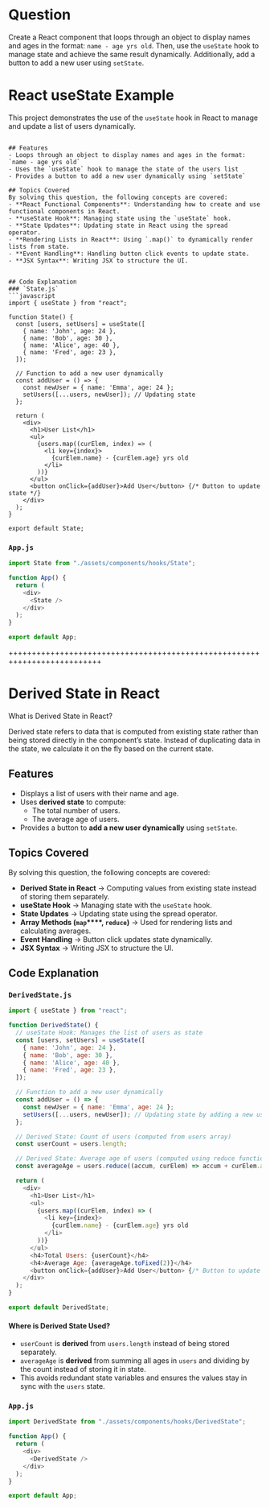 # Question
Create a React component that loops through an object to display names and ages in the format: `name - age yrs old`. Then, use the `useState` hook to manage state and achieve the same result dynamically. Additionally, add a button to add a new user using `setState`.

# React useState Example

This project demonstrates the use of the `useState` hook in React to manage and update a list of users dynamically.


```

## Features
- Loops through an object to display names and ages in the format: `name - age yrs old`
- Uses the `useState` hook to manage the state of the users list
- Provides a button to add a new user dynamically using `setState`

## Topics Covered
By solving this question, the following concepts are covered:
- **React Functional Components**: Understanding how to create and use functional components in React.
- **useState Hook**: Managing state using the `useState` hook.
- **State Updates**: Updating state in React using the spread operator.
- **Rendering Lists in React**: Using `.map()` to dynamically render lists from state.
- **Event Handling**: Handling button click events to update state.
- **JSX Syntax**: Writing JSX to structure the UI.


## Code Explanation
### `State.js`
```javascript
import { useState } from "react";

function State() {
  const [users, setUsers] = useState([
    { name: 'John', age: 24 },
    { name: 'Bob', age: 30 },
    { name: 'Alice', age: 40 },
    { name: 'Fred', age: 23 },
  ]);

  // Function to add a new user dynamically
  const addUser = () => {
    const newUser = { name: 'Emma', age: 24 };
    setUsers([...users, newUser]); // Updating state
  };

  return (
    <div>
      <h1>User List</h1>
      <ul>
        {users.map((curElem, index) => (
          <li key={index}>
            {curElem.name} - {curElem.age} yrs old
          </li>
        ))}
      </ul>
      <button onClick={addUser}>Add User</button> {/* Button to update state */}
    </div>
  );
}

export default State;
```
### `App.js`
```javascript
import State from "./assets/components/hooks/State";

function App() {
  return (
    <div>
      <State />
    </div>
  );
}

export default App;
```


++++++++++++++++++++++++++++++++++++++++++++++++++++++++++++++++++++++++++

# Derived State in React

What is Derived State in React?

Derived state refers to data that is computed from existing state rather than being stored directly in the component’s state. Instead of duplicating data in the state, we calculate it on the fly based on the current state.

## **Features**

- Displays a list of users with their name and age.
- Uses **derived state** to compute:
  - The total number of users.
  - The average age of users.
- Provides a button to **add a new user dynamically** using `setState`.

## **Topics Covered**

By solving this question, the following concepts are covered:

- **Derived State in React** → Computing values from existing state instead of storing them separately.
- **useState Hook** → Managing state with the `useState` hook.
- **State Updates** → Updating state using the spread operator.
- **Array Methods (********`map`********\*\*\*\*, ************`reduce`************)** → Used for rendering lists and calculating averages.
- **Event Handling** → Button click updates state dynamically.
- **JSX Syntax** → Writing JSX to structure the UI.



## **Code Explanation**

### **`DerivedState.js`**

```javascript
import { useState } from "react";

function DerivedState() {
  // useState Hook: Manages the list of users as state
  const [users, setUsers] = useState([
    { name: 'John', age: 24 },
    { name: 'Bob', age: 30 },
    { name: 'Alice', age: 40 },
    { name: 'Fred', age: 23 },
  ]);

  // Function to add a new user dynamically
  const addUser = () => {
    const newUser = { name: 'Emma', age: 24 };
    setUsers([...users, newUser]); // Updating state by adding a new user
  };

  // Derived State: Count of users (computed from users array)
  const userCount = users.length;

  // Derived State: Average age of users (computed using reduce function)
  const averageAge = users.reduce((accum, curElem) => accum + curElem.age, 0) / userCount;

  return (
    <div>
      <h1>User List</h1>
      <ul>
        {users.map((curElem, index) => (
          <li key={index}>
            {curElem.name} - {curElem.age} yrs old
          </li>
        ))}
      </ul>
      <h4>Total Users: {userCount}</h4>
      <h4>Average Age: {averageAge.toFixed(2)}</h4>
      <button onClick={addUser}>Add User</button> {/* Button to update state */}
    </div>
  );
}

export default DerivedState;
```

#### **Where is Derived State Used?**

- `userCount` is **derived** from `users.length` instead of being stored separately.
- `averageAge` is **derived** from summing all ages in `users` and dividing by the count instead of storing it in state.
- This avoids redundant state variables and ensures the values stay in sync with the `users` state.

### **`App.js`**

```javascript
import DerivedState from "./assets/components/hooks/DerivedState";

function App() {
  return (
    <div>
      <DerivedState />
    </div>
  );
}

export default App;

